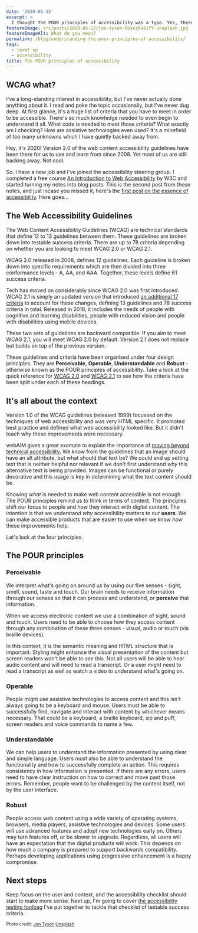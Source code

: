 ```yaml
---
date: '2020-05-12'
excerpt: >
  I thought the POUR principles of accessibility was a typo. Yes, there's four principles. But no, it wasn't a typo and here is what POUR actually means.
featureImage: src/posts/2020-05-12/jon-tyson-RUsczRV6ifY-unsplash.jpg
featureImageAlt: What do you mean?
permalink: /blog/understanding-the-pour-principles-of-accessibility/
tags:
  - level up
  - accessibility
title: The POUR principles of accessibility
---
```


## WCAG what?

I've a long-standing interest in accessibility, but I've never actually done anything about it. I read and poke the topic occasionally, but I've never dug deep. At first glance, it's a huge list of criteria that you have to meet in order to be accessible. There's so much knowledge needed to even begin to understand it all. What code is needed to meet those criteria? What exactly am I checking? How are assistive technologies even used? It's a minefield of too many unknowns which I have quietly backed away from.

Hey, it's 2020! Version 2.0 of the web content accessibility guidelines have been there for us to use and learn from since 2008. Yet most of us are still backing away. Not cool.

So. I have a new job and I've joined the accessibility steering group. I completed a free course [An Introduction to Web Accessibility][3] by W3C and started turning my notes into blog posts. This is the second post from those notes, and just incase you missed it, here's the [first post on the essence of accessibility][4]. Here goes...

## The Web Accessibility Guidelines

The Web Content Accessibility Guidelines (WCAG) are technical standards that define 12 to 13 guidelines between them. These guidelines are broken down into testable success criteria. There are up to 78 criteria depending on whether you are looking to meet WCAG 2.0 or WCAG 2.1.

WCAG 2.0 released in 2008, defines 12 guidelines. Each guideline is broken down into specific requirements which are then divided into three conformance levels - A, AA, and AAA. Together, these levels define 61 success criteria.

Tech has moved on considerably since WCAG 2.0 was first introduced. WCAG 2.1 is simply an updated version that introduced [an additional 17 criteria][5] to account for these changes, defining 13 guidelines and 78 success criteria in total. Released in 2018, it includes the needs of people with cognitive and learning disabilities, people with reduced vision and people with disabilities using mobile devices.

These two sets of guidelines are backward compatible. If you aim to meet WCAG 2.1, you will meet WCAG 2.0 by default. Version 2.1 does not replace but builds on top of the previous version.

These guidelines and criteria have been organised under four design principles. They are **Perceivable**, **Operable**, **Understandable** and **Robust** - otherwise known as the POUR principles of accessibility. Take a look at the quick reference for [WCAG 2.0][6] and [WCAG 2.1][7] to see how the criteria have been split under each of these headings.

## It's all about the context

Version 1.0 of the WCAG guidelines (released 1999) focussed on the techniques of web accessibility and was very HTML specific. It promoted best practice and defined what web accessibility looked like. But it didn't teach why these improvements were necessary.

webAIM gives a great example to explain the importance of [moving beyond technical accessibility.][8] We know from the guidelines that an image should have an alt attribute, but what should that text be? We could end up setting text that is neither helpful nor relevant if we don't first understand _why_ this alternative text is being provided. Images can be functional or purely decorative and this usage is key in determining what the text content should be.

Knowing _what_ is needed to make web content accessible is not enough. The POUR principles remind us to think in terms of context. The principles shift our focus to people and how they interact with digital content. The intention is that we understand _why_ accessibility matters to our **users**. We can make accessible products that are easier to use when we know _how_ these improvements help.

Let's look at the four principles.

## The POUR principles

### Perceivable

We interpret what's going on around us by using our five senses - sight, smell, sound, taste and touch. Our brain needs to receive information through our senses so that it can process and understand, or **perceive** that information.

When we access electronic content we use a combination of sight, sound and touch. Users need to be able to choose how they access content through any combination of these three senses - visual, audio or touch (via braille devices).

In this context, it is the semantic meaning and HTML structure that is important. Styling might enhance the visual presentation of the content but screen readers won't be able to _see_ this. Not all users will be able to hear audio content and will need to read a transcript. Or a user might need to read a transcript as well as watch a video to understand what's going on.

### Operable

People might use assistive technologies to access content and this isn't always going to be a keyboard and mouse. Users must be able to successfully find, navigate and interact with content by whichever means necessary. That could be a keyboard, a braille keyboard, sip and puff, screen readers and voice commands to name a few.

### Understandable

We can help users to understand the information presented by using clear and simple language. Users must also be able to understand the functionality and how to successfully complete an action. This requires consistency in how information is presented. If there are any errors, users need to have clear instruction on how to correct and move past those errors. Remember, people want to be challenged by the content itself, not by the user interface.

### Robust

People access web content using a wide variety of operating systems, browsers, media players, assistive technologies and devices. Some users will use advanced features and adopt new technologies early on. Others may turn features off, or be slower to upgrade. Regardless, all users will have an expectation that the digital products will work. This depends on how much a company is prepared to support backwards compatibility. Perhaps developing applications using progressive enhancement is a happy compromise.

## Next steps

Keep focus on the user and context, and the accessibility checklist should start to make more sense. Next up, I'm going to cover [the accessibility testing toolbag][9] I've put together to tackle that checklist of testable success criteria.

<small>Photo credit: [Jon Tyson][1] [Unsplash][2]</small>

 [1]: https://unsplash.com/@jontyson?utm_source=unsplash&utm_medium=referral&utm_content=creditCopyText
 [2]: https://unsplash.com/s/photos/confusion?utm_source=unsplash&utm_medium=referral&utm_content=creditCopyText
 [3]: https://courses.edx.org/courses/course-v1:W3Cx+WAI0.1x+3T2019/course/
 [4]: /blog/the-essence-of-accessibility/
 [5]: https://www.w3.org/WAI/standards-guidelines/wcag/new-in-21/
 [6]: https://www.w3.org/WAI/standards-guidelines/wcag/20/glance/
 [7]: https://www.w3.org/WAI/standards-guidelines/wcag/glance/
 [8]: https://webaim.org/articles/pour/#beyond
 [9]: /blog/the-accessibility-testing-tool-bag

